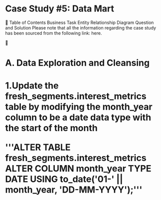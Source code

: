 <h1>Case Study #5: Data Mart</h1>
💼 Table of Contents
Business Task
Entity Relationship Diagram
Question and Solution
Please note that all the information regarding the case study has been sourced from the following link: here.

🧹<h1>A. Data Exploration and Cleansing<h1>
1.Update the fresh_segments.interest_metrics table by modifying the month_year column to be a date data type with the start of the month

'''ALTER TABLE fresh_segments.interest_metrics
ALTER COLUMN month_year TYPE DATE USING to_date('01-' || month_year, 'DD-MM-YYYY');'''







